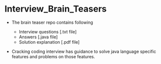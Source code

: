 # Interview_Brain_Teasers

* The brain teaser repo contains following
  * Interview questions [.txt file]
  * Answers [.java file]
  * Solution explanation [.pdf file]
  
* Cracking coding interview has guidance to solve java language specific features and problems on those features. 
